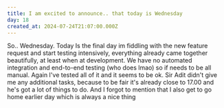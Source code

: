```yaml
---
title: I am excited to announce.. that today is Wednesday
day: 18
created_at: 2024-07-24T21:07:00.000Z
---
```

So.. Wednesday. Today Is the final day im fiddling with the new feature request and start testing intensively, everything already came together beautifully, at least when at development. We have no automated integration and end-to-end testing (who does lmao) so if needs to be all manual. Again I've tested all of it and it seems to be ok. Sir Adit didn't give me any additional tasks, because to be fair it's already close to 17.00 and he's got a lot of things to do. And I forgot to mention that I also get to go home earlier day which is always a nice thing
